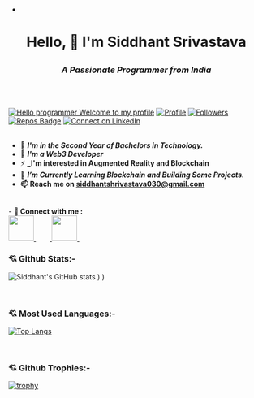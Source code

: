 -
<!---
siddhantsrivastava2002/siddhantsrivastava2002 is a ✨ special ✨ repository because its `README.md` (this file) appears on your GitHub profile.
You can click the Preview link to take a look at your changes.
--->

<h1> 

<p align="center" >Hello, 👋 I'm Siddhant Srivastava </h1>

<h3 align="center"><i>A Passionate Programmer from India</i></h3></br></br>

[![Hello programmer Welcome to my profile](https://img.shields.io/badge/Hello_Developers-Welcome-gold.svg?style=flat&logo=github)](https://github.com/siddhantsrivastava2002) [![Profile](https://Visitor-badge.glitch.me/badge?page_id=siddhantsrivastava2002.profileviews-badge)](https://github.com/siddhantsrivastava2002) [![Followers](https://img.shields.io/github/followers/siddhantsrivastava2002?style=social)](https://github.com/siddhantsrivastava2002?tab=followers) [![Repos Badge](https://badges.pufler.dev/repos/siddhantsrivastava2002)](https://badges.pufler.dev/repos/siddhantsrivastava2002) [![Connect on LinkedIn](https://img.shields.io/badge/--linkedin?label=LinkedIn&logo=LinkedIn&style=social)](https://www.linkedin.com/in/siddhant-srivastava-2a5257202/)
<br></br>
- 🔭 **_I'm in the Second Year of Bachelors in Technology._**</br>
- 🎊 **_I'm a Web3 Developer_**</br>
- ⚡ **_I'm interested in Augmented Reality and Blockchain**</br>
- 🌱 **_I’m Currently Learning Blockchain and Building Some Projects._**</br>
- <b>📫  Reach me on siddhantshrivastava030@gmail.com </b>
<br/>
- <b>🔗 Connect with me :</b>
<br/>
<a href="https://www.linkedin.com/in/siddhant-srivastava-2a5257202/"> <img src="https://img.icons8.com/fluent/48/000000/linkedin.png" width="50px"/> </a>&nbsp;&nbsp;&nbsp;&nbsp </a>&nbsp;&nbsp;<a href="https://twitter.com/vastavsid"> <img src="https://img.icons8.com/fluency/48/000000/twitter.png" width="50px"/> </a>&nbsp;&nbsp;


### 💘 Github Stats:-

![Siddhant's GitHub stats](https://github-readme-stats.vercel.app/api?username=siddhantsrivastava2002&count_private=true&show_icons=true&theme=radical)
)
)

</br>

### 💘 Most Used Languages:-

[![Top Langs](https://github-readme-stats.vercel.app/api/top-langs/?username=siddhantsrivastava2002&layout=compact&theme=vision-friendly-dark&langs_count=6)](https://github.com/siddhantsrivastava2002/github-readme-stats)

</br>

### 💘 Github Trophies:-

[![trophy](https://github-profile-trophy.vercel.app/?username=siddhantsrivastava2002&theme=gruvbox)](https://github.com/siddhantsrivastava2002/github-profile-trophy)






